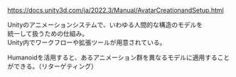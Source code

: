 <https://docs.unity3d.com/ja/2022.3/Manual/AvatarCreationandSetup.html>

Unityのアニメーションシステムで、いわゆる人間的な構造のモデルを  
統一して扱うための仕組み。  
Unity内でワークフローや拡張ツールが用意されている。

Humanoidを活用すると、あるアニメーション群を異なるモデルに適用することができる。（リターゲティング）